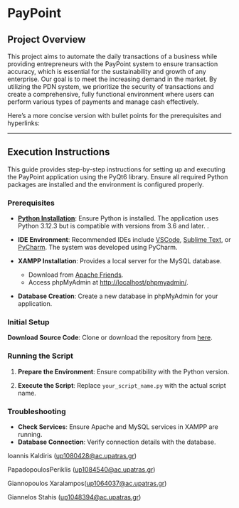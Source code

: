 # PayPoint

## Project Overview

This project aims to automate the daily transactions of a business while providing entrepreneurs with the PayPoint system to ensure transaction accuracy, which is essential for the sustainability and growth of any enterprise. Our goal is to meet the increasing demand in the market. By utilizing the PDN system, we prioritize the security of transactions and create a comprehensive, fully functional environment where users can perform various types of payments and manage cash effectively.


Here’s a more concise version with bullet points for the prerequisites and hyperlinks:

---

## Execution Instructions

This guide provides step-by-step instructions for setting up and executing the PayPoint application using the PyQt6 library. Ensure all required Python packages are installed and the environment is configured properly.

### Prerequisites

- **[Python Installation](https://www.python.org/downloads/)**: Ensure Python is installed. The application uses Python 3.12.3 but is compatible with versions from 3.6 and later.       .
  
- **IDE Environment**: Recommended IDEs include [VSCode](https://code.visualstudio.com/), [Sublime Text](https://www.sublimetext.com/), or [PyCharm](https://www.jetbrains.com/pycharm/). The system was developed using PyCharm.

- **XAMPP Installation**: Provides a local server for the MySQL database. 
  - Download from [Apache Friends](https://www.apachefriends.org/index.html).
  - Access phpMyAdmin at [http://localhost/phpmyadmin/](http://localhost/phpmyadmin/).

- **Database Creation**: Create a new database in phpMyAdmin for your application.

### Initial Setup

**Download Source Code**: Clone or download the repository from [here](https://github.com/IoannisKaldiris/PayPoint/tree/main/%CE%A0%CE%B1%CF%81%CE%B1%CE%B4%CE%BF%CF%84%CE%AD%CE%BF%203%CE%BF/ProjectCode).
  
### Running the Script

1. **Prepare the Environment**: Ensure compatibility with the Python version.
  
2. **Execute the Script**: Replace `your_script_name.py` with the actual script name.

### Troubleshooting

- **Check Services**: Ensure Apache and MySQL services in XAMPP are running.
- **Database Connection**: Verify connection details with the database.



Ioannis Kaldiris (up1080428@ac.upatras.gr)

PapadopoulosPeriklis (up1084540@ac.upatras.gr)

Giannopoulos Xaralampos(up1064037@ac.upatras.gr)

Giannelos Stahis  (up1048394@ac.upatras.gr)
